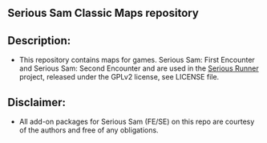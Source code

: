 ## Serious Sam Classic Maps repository

Description:
------------

- This repository contains maps for games. Serious Sam: First Encounter and Serious Sam: Second Encounter and are used in the [Serious Runner] project, released under the GPLv2 license, see LICENSE file. 

Disclaimer:
-----------

- All add-on packages for Serious Sam (FE/SE) on this repo are courtesy of the authors and free of any obligations.

[Serious Runner]: https://github.com/tx00100xt/Serious-Runner "Serious-Runner project"
